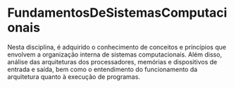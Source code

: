 # FundamentosDeSistemasComputacionais
Nesta disciplina, é adquirido o conhecimento de conceitos e princípios que envolvem a organização interna de sistemas computacionais. Além disso, análise das arquiteturas dos processadores, memórias e dispositivos de entrada e saída, bem como o entendimento do funcionamento da arquitetura quanto à execução de programas.

